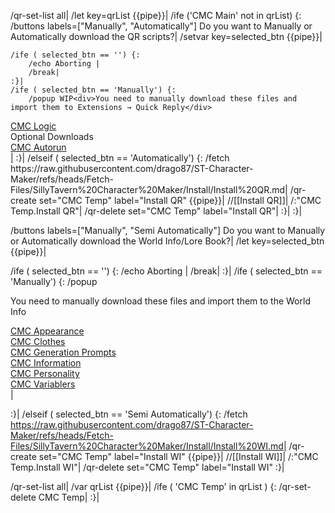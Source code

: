 /qr-set-list all|
/let key=qrList {{pipe}}|
/ife ('CMC Main' not in qrList) {:
	/buttons labels=["Manually", "Automatically"] Do you want to Manually or Automatically download the QR scripts?|
	/setvar key=selected_btn {{pipe}}|

	/ife ( selected_btn == '') {:
		/echo Aborting |
		/break|
	:}|
	/ife ( selected_btn == 'Manually') {:
		/popup WIP<div>You need to manually download these files and import them to Extensions → Quick Reply</div>
<div><a href="https://github.com/drago87/ST-Character-Maker/blob/main/Quick%20Reply%20Buttons/Character%20Maker%20V4.json">CMC Logic</a></div>
<div>Optional Downloads</div><div><a href="https://github.com/drago87/ST-Character-Maker/blob/main/Quick%20Reply%20Buttons/Autorun.json">CMC Autorun</a></div>|
	:}|
	/elseif ( selected_btn == 'Automatically') {:
		/fetch https://raw.githubusercontent.com/drago87/ST-Character-Maker/refs/heads/Fetch-Files/SillyTavern%20Character%20Maker/Install/Install%20QR.md|
		/qr-create set="CMC Temp" label="Install QR" {{pipe}}|
		//[[Install QR]]|
		/:"CMC Temp.Install QR"|
		/qr-delete set="CMC Temp" label="Install QR"|
	:}|
:}|

/buttons labels=["Manually", "Semi Automatically"] Do you want to Manually or Automatically download the World Info/Lore Book?|
/let key=selected_btn {{pipe}}|

/ife ( selected_btn == '') {:
	/echo Aborting |
	/break|
:}|
/ife ( selected_btn == 'Manually') {:
	/popup <div>You need to manually download these files and import them to the World Info</div>
<div><a href="https://github.com/drago87/ST-Character-Maker/blob/Fetch-Files/SillyTavern%20Character%20Maker/LoreBooks/CMC%20Appearance.json">CMC Appearance</a></div>
<div><a href="https://github.com/drago87/ST-Character-Maker/blob/Fetch-Files/SillyTavern%20Character%20Maker/LoreBooks/CMC%20Clothes.json">CMC Clothes</a></div>
<div><a href="https://github.com/drago87/ST-Character-Maker/blob/Fetch-Files/SillyTavern%20Character%20Maker/LoreBooks/CMC%20Generation%20Prompts.json">CMC Generation Prompts</a></div>
<div><a href="https://github.com/drago87/ST-Character-Maker/blob/Fetch-Files/SillyTavern%20Character%20Maker/LoreBooks/CMC%20Information.json">CMC Information</a></div>
<div><a href="https://github.com/drago87/ST-Character-Maker/blob/Fetch-Files/SillyTavern%20Character%20Maker/LoreBooks/CMC%20Personality.json">CMC Personality</a></div>
<div><a href="https://github.com/drago87/ST-Character-Maker/blob/Fetch-Files/SillyTavern%20Character%20Maker/LoreBooks/CMC%20Variablers.json">CMC Variablers</a></div>|

:}|
/elseif ( selected_btn == 'Semi Automatically') {:
	/fetch https://raw.githubusercontent.com/drago87/ST-Character-Maker/refs/heads/Fetch-Files/SillyTavern%20Character%20Maker/Install/Install%20WI.md|
	/qr-create set="CMC Temp" label="Install WI" {{pipe}}|
	//[[Install WI]]|
	/:"CMC Temp.Install WI"|
	/qr-delete set="CMC Temp" label="Install WI"
:}|

/qr-set-list all|
/var qrList {{pipe}}|
/ife ( 'CMC Temp' in qrList ) {:
	/qr-set-delete CMC Temp|
:}|